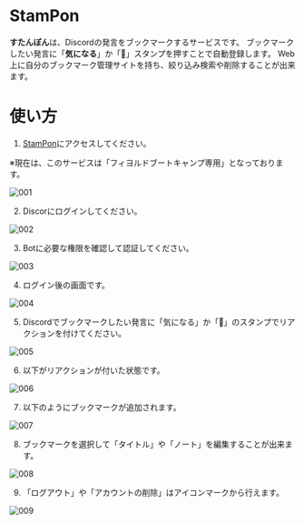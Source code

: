 # StamPon

**すたんぽん**は、Discordの発言をブックマークするサービスです。
ブックマークしたい発言に「**気になる**」か「👀」スタンプを押すことで自動登録します。
Web上に自分のブックマーク管理サイトを持ち、絞り込み検索や削除することが出来ます。

# 使い方

1. [StamPon](https://stampon.herokuapp.com/)にアクセスしてください。

※現在は、このサービスは「フィヨルドブートキャンプ専用」となっております。

![001](https://user-images.githubusercontent.com/73627898/143539353-a0e6db17-2c5b-433a-bed4-6c2a52f42936.jpg)

2. Discorにログインしてください。

![002](https://user-images.githubusercontent.com/73627898/143539395-f20a2aa8-a461-48b9-98ce-c8f81fd6c426.jpg)

3. Botに必要な権限を確認して認証してください。

![003](https://user-images.githubusercontent.com/73627898/143539399-b18d6922-eeca-4b3d-8bb7-9be21a9bf68a.jpg)

4. ログイン後の画面です。

![004](https://user-images.githubusercontent.com/73627898/143539412-f484392b-fa3b-487d-86d1-b09030ed6fb6.jpg)

5. Discordでブックマークしたい発言に「気になる」か「👀」のスタンプでリアクションを付けてください。

![005](https://user-images.githubusercontent.com/73627898/143539421-0610c56e-bd30-44df-84a0-717306055b4c.jpg)

6. 以下がリアクションが付いた状態です。

![006](https://user-images.githubusercontent.com/73627898/143539550-29c1451a-c6fd-4092-b991-340be3fc7d5c.jpg)

7. 以下のようにブックマークが追加されます。

![007](https://user-images.githubusercontent.com/73627898/143539449-e92edac3-0983-458a-bbfb-b327b4560967.jpg)

8. ブックマークを選択して「タイトル」や「ノート」を編集することが出来ます。

![008](https://user-images.githubusercontent.com/73627898/143540283-65d4cf6e-c48d-4561-aa35-01bd1d364821.jpg)

9. 「ログアウト」や「アカウントの削除」はアイコンマークから行えます。

![009](https://user-images.githubusercontent.com/73627898/143539467-24cb953b-c362-479c-a411-2977e29ea824.jpg)
